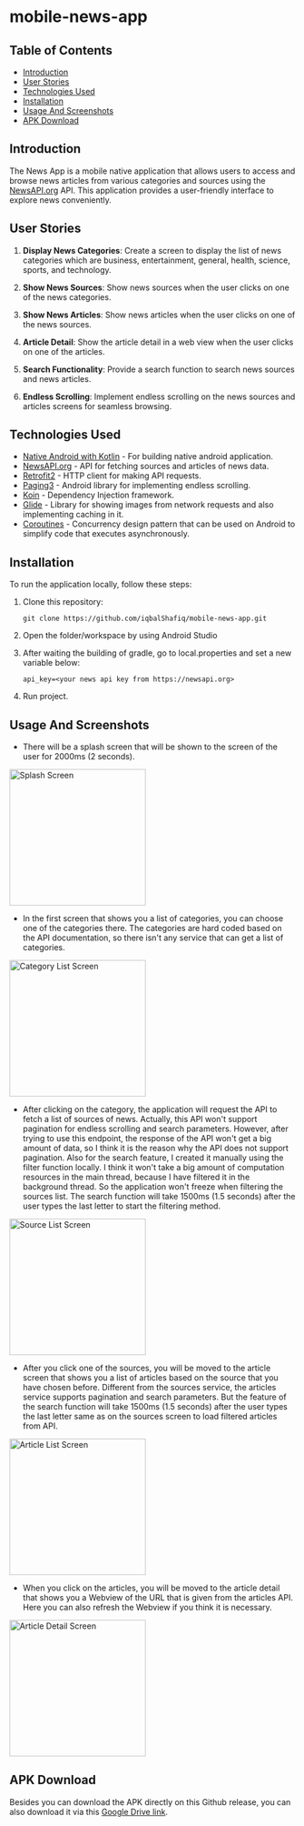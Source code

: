 # mobile-news-app

## Table of Contents

- [Introduction](#introduction)
- [User Stories](#user-stories)
- [Technologies Used](#technologies-used)
- [Installation](#installation)
- [Usage And Screenshots](#usage-and-screenshots)
- [APK Download](#apk-download)

## Introduction

The News App is a mobile native application that allows users to access and browse news articles from various categories and sources using the [NewsAPI.org](https://newsapi.org) API. 
This application provides a user-friendly interface to explore news conveniently.

## User Stories

1. **Display News Categories**: Create a screen to display the list of news categories which are business, entertainment, general, health, science, sports, and technology.

2. **Show News Sources**: Show news sources when the user clicks on one of the news categories.

3. **Show News Articles**: Show news articles when the user clicks on one of the news sources.

4. **Article Detail**: Show the article detail in a web view when the user clicks on one of the articles.

5. **Search Functionality**: Provide a search function to search news sources and news articles.

6. **Endless Scrolling**: Implement endless scrolling on the news sources and articles screens for seamless browsing.

## Technologies Used

- [Native Android with Kotlin](https://developer.android.com/kotlin?hl=id) - For building native android application.
- [NewsAPI.org](https://newsapi.org) - API for fetching sources and articles of news data.
- [Retrofit2](https://square.github.io/retrofit/) - HTTP client for making API requests.
- [Paging3](https://developer.android.com/topic/libraries/architecture/paging/v3-overview?hl=id) - Android library for implementing endless scrolling.
- [Koin](https://insert-koin.io/) - Dependency Injection framework.
- [Glide](https://github.com/bumptech/glide) - Library for showing images from network requests and also implementing caching in it.
- [Coroutines](https://developer.android.com/kotlin/coroutines) - Concurrency design pattern that can be used on Android to simplify code that executes asynchronously.

## Installation

To run the application locally, follow these steps:

1. Clone this repository:

   ```shell
   git clone https://github.com/iqbalShafiq/mobile-news-app.git

2. Open the folder/workspace by using Android Studio
3. After waiting the building of gradle, go to local.properties and set a new variable below:
   ```shell
   api_key=<your news api key from https://newsapi.org>

4. Run project.

## Usage And Screenshots
- There will be a splash screen that will be shown to the screen of the user for 2000ms (2 seconds).
<img src="https://i.ibb.co/wcJ4HBq/Splash-Screen.png" alt="Splash Screen" style="width:240px;"/>

- In the first screen that shows you a list of categories, you can choose one of the categories there. 
The categories are hard coded based on the API documentation, so there isn't any service that can get a list of categories. 
<img src="https://i.ibb.co/kMc2ndS/Category-List.png" alt="Category List Screen" style="width:240px;"/>

- After clicking on the category, the application will request the API to fetch a list of sources of news. 
Actually, this API won't support pagination for endless scrolling and search parameters. 
However, after trying to use this endpoint, the response of the API won't get a big amount of data, so I think it is the reason why the API does not support pagination. 
Also for the search feature, I created it manually using the filter function locally. I think it won't take a big amount of computation resources in the main thread, because I have filtered it in the background thread. 
So the application won't freeze when filtering the sources list. The search function will take 1500ms (1.5 seconds) after the user types the last letter to start the filtering method.
<img src="https://i.ibb.co/tP0CkgG/Source-List.png" alt="Source List Screen" style="width:240px;"/>

- After you click one of the sources, you will be moved to the article screen that shows you a list of articles based on the source that you have chosen before. 
Different from the sources service, the articles service supports pagination and search parameters. 
But the feature of the search function will take 1500ms (1.5 seconds) after the user types the last letter same as on the sources screen to load filtered articles from API.
<img src="https://i.ibb.co/vkDRN5G/Article-List.png" alt="Article List Screen" style="width:240px;"/>

- When you click on the articles, you will be moved to the article detail that shows you a Webview of the URL that is given from the articles API. Here you can also refresh the Webview if you think it is necessary.
<img src="https://i.ibb.co/kcWjYVM/Article-Detail.png" alt="Article Detail Screen" style="width:240px;"/>

## APK Download
Besides you can download the APK directly on this Github release, you can also download it via this [Google Drive link](https://drive.google.com/file/d/1-Y-pfcKCV8pYdek9Ut1LyyaJUpEqljvq/view?usp=sharing).
